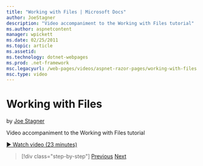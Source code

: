 ```yaml
---
title: "Working with Files | Microsoft Docs"
author: JoeStagner
description: "Video accompaniment to the Working with Files tutorial"
ms.author: aspnetcontent
manager: wpickett
ms.date: 02/25/2011
ms.topic: article
ms.assetid: 
ms.technology: dotnet-webpages
ms.prod: .net-framework
msc.legacyurl: /web-pages/videos/aspnet-razor-pages/working-with-files
msc.type: video
---
```

Working with Files
====================
by [Joe Stagner](https://github.com/JoeStagner)

Video accompaniment to the Working with Files tutorial

[&#9654; Watch video (23 minutes)](https://channel9.msdn.com/Blogs/ASP-NET-Site-Videos/working-with-files)

>[!div class="step-by-step"]
[Previous](displaying-data-in-a-chart-part-2.md)
[Next](working-with-images.md)